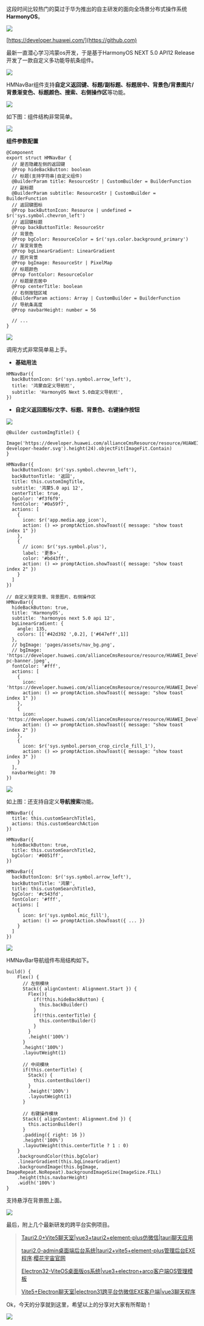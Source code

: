 
这段时间比较热门的莫过于华为推出的自主研发的面向全场景分布式操作系统**HarmonyOS**。


![](https://img2024.cnblogs.com/blog/1289798/202410/1289798-20241031131452472-1760779309.png)


[https://developer.huawei.com/](https://github.com)


最新一直潜心学习鸿蒙os开发，于是基于HarmonyOS NEXT 5\.0 API12 Release开发了一款自定义多功能导航条组件。


![](https://img2024.cnblogs.com/blog/1289798/202410/1289798-20241031124558358-1147238864.png)


HMNavBar组件支持**自定义返回键、标题/副标题、标题居中、背景色/背景图片/背景渐变色、标题颜色、搜索、右侧操作区**等功能。


![](https://img2024.cnblogs.com/blog/1289798/202410/1289798-20241031124952681-872998776.gif)


如下图：组件结构非常简单。


![](https://img2024.cnblogs.com/blog/1289798/202410/1289798-20241031124859083-39238132.png)


**组件参数配置**




```
@Component
export struct HMNavBar {
  // 是否隐藏左侧的返回键
  @Prop hideBackButton: boolean
  // 标题(支持字符串|自定义组件)
  @BuilderParam title: ResourceStr | CustomBuilder = BuilderFunction
  // 副标题
  @BuilderParam subtitle: ResourceStr | CustomBuilder = BuilderFunction
  // 返回键图标
  @Prop backButtonIcon: Resource | undefined = $r('sys.symbol.chevron_left')
  // 返回键标题
  @Prop backButtonTitle: ResourceStr
  // 背景色
  @Prop bgColor: ResourceColor = $r('sys.color.background_primary')
  // 渐变背景色
  @Prop bgLinearGradient: LinearGradient
  // 图片背景
  @Prop bgImage: ResourceStr | PixelMap
  // 标题颜色
  @Prop fontColor: ResourceColor
  // 标题是否居中
  @Prop centerTitle: boolean
  // 右侧按钮区域
  @BuilderParam actions: Array | CustomBuilder = BuilderFunction
  // 导航条高度
  @Prop navbarHeight: number = 56

  // ...
}
```


![](https://img2024.cnblogs.com/blog/1289798/202410/1289798-20241031125430942-1847195468.png)


调用方式非常简单易上手。


* **基础用法**




```
HMNavBar({
  backButtonIcon: $r('sys.symbol.arrow_left'),
  title: '鸿蒙自定义导航栏',
  subtitle: 'HarmonyOS Next 5.0自定义导航栏',
})
```


* **自定义返回图标/文字、标题、背景色、右键操作按钮**


![](https://img2024.cnblogs.com/blog/1289798/202410/1289798-20241031130138165-1440903000.png)




```
@Builder customImgTitle() {
  Image('https://developer.huawei.com/allianceCmsResource/resource/HUAWEI_Developer_VUE/images/logo-developer-header.svg').height(24).objectFit(ImageFit.Contain)
}

HMNavBar({
  backButtonIcon: $r('sys.symbol.chevron_left'),
  backButtonTitle: '返回',
  title: this.customImgTitle,
  subtitle: '鸿蒙5.0 api 12',
  centerTitle: true,
  bgColor: '#f3f6f9',
  fontColor: '#0a59f7',
  actions: [
    {
      icon: $r('app.media.app_icon'),
      action: () => promptAction.showToast({ message: "show toast index 1" })
    },
    {
      // icon: $r('sys.symbol.plus'),
      label: '更多>',
      color: '#bd43ff',
      action: () => promptAction.showToast({ message: "show toast index 2" })
    }
  ]
})
```




```
// 自定义渐变背景、背景图片、右侧操作区
HMNavBar({
  hideBackButton: true,
  title: 'HarmonyOS',
  subtitle: 'harmonyos next 5.0 api 12',
  bgLinearGradient: {
    angle: 135,
    colors: [['#42d392 ',0.2], ['#647eff',1]]
  },
  // bgImage: 'pages/assets/nav_bg.png',
  // bgImage: 'https://developer.huawei.com/allianceCmsResource/resource/HUAWEI_Developer_VUE/images/1025-pc-banner.jpeg',
  fontColor: '#fff',
  actions: [
    {
      icon: 'https://developer.huawei.com/allianceCmsResource/resource/HUAWEI_Developer_VUE/images/yuanfuwuicon.png',
      action: () => promptAction.showToast({ message: "show toast index 1" })
    },
    {
      icon: 'https://developer.huawei.com/allianceCmsResource/resource/HUAWEI_Developer_VUE/images/0620logo4.png',
      action: () => promptAction.showToast({ message: "show toast index 2" })
    },
    {
      icon: $r('sys.symbol.person_crop_circle_fill_1'),
      action: () => promptAction.showToast({ message: "show toast index 3" })
    }
  ],
  navbarHeight: 70
})
```


![](https://img2024.cnblogs.com/blog/1289798/202410/1289798-20241031130350285-1578937772.png)


如上图：还支持自定义**导航搜索**功能。




```
HMNavBar({
  title: this.customSearchTitle1,
  actions: this.customSearchAction
})

HMNavBar({
  hideBackButton: true,
  title: this.customSearchTitle2,
  bgColor: '#0051ff',
})

HMNavBar({
  backButtonIcon: $r('sys.symbol.arrow_left'),
  backButtonTitle: '鸿蒙',
  title: this.customSearchTitle3,
  bgColor: '#c543fd',
  fontColor: '#fff',
  actions: [
    {
      icon: $r('sys.symbol.mic_fill'),
      action: () => promptAction.showToast({ ... })
    }
  ]
})
```


![](https://img2024.cnblogs.com/blog/1289798/202410/1289798-20241031130612848-1347901021.png)


HMNavBar导航组件布局结构如下。




```
build() {
    Flex() {
      // 左侧模块
      Stack({ alignContent: Alignment.Start }) {
        Flex(){
          if(!this.hideBackButton) {
            this.backBuilder()
          }
          if(!this.centerTitle) {
            this.contentBuilder()
          }
        }
        .height('100%')
      }
      .height('100%')
      .layoutWeight(1)

      // 中间模块
      if(this.centerTitle) {
        Stack() {
          this.contentBuilder()
        }
        .height('100%')
        .layoutWeight(1)
      }

      // 右键操作模块
      Stack({ alignContent: Alignment.End }) {
        this.actionBuilder()
      }
      .padding({ right: 16 })
      .height('100%')
      .layoutWeight(this.centerTitle ? 1 : 0)
    }
    .backgroundColor(this.bgColor)
    .linearGradient(this.bgLinearGradient)
    .backgroundImage(this.bgImage, ImageRepeat.NoRepeat).backgroundImageSize(ImageSize.FILL)
    .height(this.navbarHeight)
    .width('100%')
}
```


支持悬浮在背景图上面。


![](https://img2024.cnblogs.com/blog/1289798/202410/1289798-20241031130934642-2124921952.png)


最后，附上几个最新研发的跨平台实例项目。



> [Tauri2\.0\+Vite5聊天室\|vue3\+tauri2\+element\-plus仿微信\|tauri聊天应用](https://github.com/xiaoyan2017/p/18437155)
> 
> 
> [tauri2\.0\-admin桌面端后台系统\|tauri2\+vite5\+element\-plus管理后台EXE程序](https://github.com/xiaoyan2017/p/18467237):[樱花宇宙官网](https://yzygzn.com)
> 
> 
> [Electron32\-ViteOS桌面版os系统\|vue3\+electron\+arco客户端OS管理模板](https://github.com/xiaoyan2017/p/18396212)
> 
> 
> [Vite5\+Electron聊天室\|electron31跨平台仿微信EXE客户端\|vue3聊天程序](https://github.com/xiaoyan2017/p/18290962)


Ok，今天的分享就到这里，希望以上的分享对大家有所帮助！


![](https://img2024.cnblogs.com/blog/1289798/202410/1289798-20241031131631091-1454090753.png)


 


